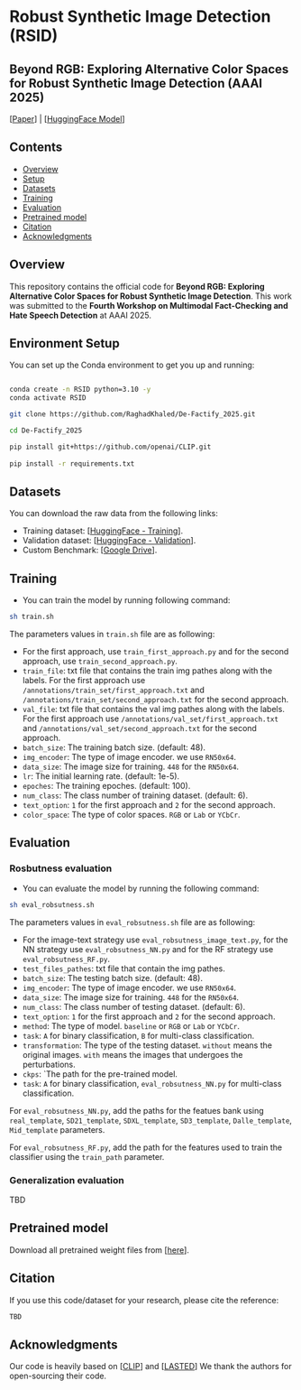 #  Robust Synthetic Image Detection (RSID)

## Beyond RGB: Exploring Alternative Color Spaces for Robust Synthetic Image Detection (AAAI 2025)

[[Paper](https://)] | [[HuggingFace Model](https://)]


## Contents

- [Overview](#overview)
- [Setup](#environment-setup)
- [Datasets](#datasets)
- [Training](#training)
- [Evaluation](#evaluation)
- [Pretrained model](#pretrained-model)
- [Citation](#acknowledgments)
- [Acknowledgments](#acknowledgments)



## Overview
This repository contains the official code for **Beyond RGB: Exploring Alternative Color Spaces for Robust Synthetic Image Detection**. This work was submitted to the **Fourth Workshop on Multimodal Fact-Checking and Hate Speech Detection** at AAAI 2025.

## Environment Setup
You can set up the Conda environment to get you up and running:

```bash

conda create -n RSID python=3.10 -y
conda activate RSID

git clone https://github.com/RaghadKhaled/De-Factify_2025.git

cd De-Factify_2025

pip install git+https://github.com/openai/CLIP.git
 
pip install -r requirements.txt

```



## Datasets

You can download the raw data from the following links:

- Training dataset:  [[HuggingFace - Training](https://huggingface.co/datasets/NasrinImp/Defactify4_Train)].
- Validation dataset: [[HuggingFace - Validation](https://huggingface.co/datasets/NasrinImp/Defactify4_Validation)].
- Custom Benchmark: [[Google Drive](https://drive.google.com/drive/folders/1DgiN4aeTbEdHt9Pre_iQxfVn_KOEhXlJ?usp=drive_link)].



## Training
- You can train the model by running following command:
```bash
sh train.sh
```

The parameters values in `train.sh` file are as following:

- For the first approach, use `train_first_approach.py` and for the second approach, use `train_second_approach.py`.
- `train_file`: txt file that contains the train img pathes along with the labels. For the first approach use `/annotations/train_set/first_approach.txt` and `/annotations/train_set/second_approach.txt` for the second approach.
- `val_file`: txt file that contains the val img pathes along with the labels. For the first approach use `/annotations/val_set/first_approach.txt` and `/annotations/val_set/second_approach.txt` for the second approach.
- `batch_size`: The training batch size. (default: 48).
- `img_encoder`: The type of image encoder. we use `RN50x64`.
- `data_size`: The image size for training. `448` for the `RN50x64`.
- `lr`: The initial learning rate. (default: 1e-5).
- `epoches`: The training epoches. (default: 100).
- `num_class`: The class number of training dataset. (default: 6).
- `text_option`: `1` for the first approach and `2` for the second approach.
- `color_space`: The type of color spaces. `RGB` or `Lab` or `YCbCr`.

## Evaluation

### Rosbutness evaluation

- You can evaluate the model by running the following command:
```bash
sh eval_robsutness.sh
```

The parameters values in `eval_robsutness.sh` file are as following:

- For the image-text strategy use `eval_robsutness_image_text.py`, for the NN strategy use `eval_robsutness_NN.py` and for the RF strategy use `eval_robsutness_RF.py`.
- `test_files_pathes`: txt file that contain the img pathes.
- `batch_size`: The testing batch size. (default: 48).
- `img_encoder`: The type of image encoder. we use `RN50x64`.
- `data_size`: The image size for training. `448` for the `RN50x64`.
- `num_class`: The class number of testing dataset. (default: 6).
- `text_option`: `1` for the first approach and `2` for the second approach.
- `method`: The type of model. `baseline` or  `RGB` or `Lab` or `YCbCr`.
- `task`: `A` for binary classification, `B` for multi-class classification.
- `transformation`: The type of the testing dataset. `without` means the original images. `with` means the images that undergoes the perturbations.
- `ckps`: `The path for the pre-trained model.
- `task`: `A` for binary classification, `eval_robsutness_NN.py` for multi-class classification.


For `eval_robsutness_NN.py`, add the paths for the featues bank using `real_template`, `SD21_template`, `SDXL_template`, `SD3_template`, `Dalle_template`, `Mid_template` parameters.

For `eval_robsutness_RF.py`, add the path for the features used to train the classifier using the `train_path` parameter.



### Generalization evaluation
TBD

## Pretrained model

Download all pretrained weight files from [[here](https://drive.google.com/drive/folders/1eW47Hs18G-81TyOu8LAID0rsw2NS9BRe?usp=sharing)].


## Citation
If you use this code/dataset for your research, please cite the reference:
```bash
TBD
```

## Acknowledgments
Our code is heavily based on [[CLIP](https://github.com/openai/CLIP)] and [[LASTED](https://github.com/HighwayWu/LASTED)] We thank the authors for open-sourcing their code.
 
